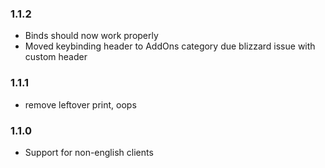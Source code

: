 ### 1.1.2
- Binds should now work properly
- Moved keybinding header to AddOns category due blizzard issue with custom header

### 1.1.1
- remove leftover print, oops

### 1.1.0
- Support for non-english clients